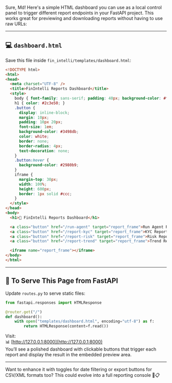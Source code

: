 Sure, Md! Here's a simple HTML dashboard you can use as a local control panel to trigger different report endpoints in your FastAPI project. This works great for previewing and downloading reports without having to use raw URLs:

---

## 💻 `dashboard.html`

Save this file inside `fin_intelli/templates/dashboard.html`:

```html
<!DOCTYPE html>
<html>
<head>
  <meta charset="UTF-8" />
  <title>FinIntelli Reports Dashboard</title>
  <style>
    body { font-family: sans-serif; padding: 40px; background-color: #f9f9f9; }
    h1 { color: #2c3e50; }
    .button {
      display: inline-block;
      margin: 10px;
      padding: 10px 20px;
      font-size: 1em;
      background-color: #3498db;
      color: white;
      border: none;
      border-radius: 4px;
      text-decoration: none;
    }
    .button:hover {
      background-color: #2980b9;
    }
    iframe {
      margin-top: 30px;
      width: 100%;
      height: 600px;
      border: 1px solid #ccc;
    }
  </style>
</head>
<body>
  <h1>📂 FinIntelli Reports Dashboard</h1>

  <a class="button" href="/run-agent" target="report_frame">Run Agent Report</a>
  <a class="button" href="/report-kyc" target="report_frame">KYC Report</a>
  <a class="button" href="/report-risk" target="report_frame">Risk Report</a>
  <a class="button" href="/report-trend" target="report_frame">Trend Report</a>

  <iframe name="report_frame"></iframe>
</body>
</html>
```

---

## 🔧 To Serve This Page from FastAPI

Update `routes.py` to serve static files:

```python
from fastapi.responses import HTMLResponse

@router.get("/")
def dashboard():
    with open("templates/dashboard.html", encoding="utf-8") as f:
        return HTMLResponse(content=f.read())
```

Visit:  
📊 [http://127.0.0.1:8000](http://127.0.0.1:8000)  
You’ll see a polished dashboard with clickable buttons that trigger each report and display the result in the embedded preview area.

---

Want to enhance it with toggles for date filtering or export buttons for CSV/XML formats too? This could evolve into a full reporting console 🤖📋
